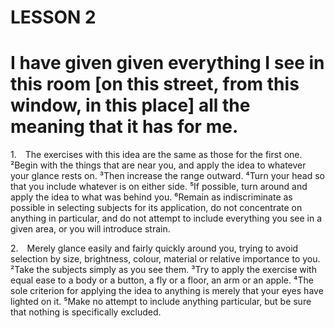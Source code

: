 # LESSON 2

# I have given given everything I see in this room [on this street, from this window, in this place] all the meaning that it has for me.

<a name="w-pi-2-1"></a>1.&emsp;The exercises with this idea are the same as those for the first one. ²Begin with the things that are near you, and apply the idea to whatever your glance rests on. ³Then increase the range outward. ⁴Turn your head so that you include whatever is on either side. ⁵If possible, turn around and apply the idea to what was behind you. ⁶Remain as indiscriminate as possible in selecting subjects for its application, do not concentrate on anything in particular, and do not attempt to include everything you see in a given area, or you will introduce strain.

<a name="w-pi-2-2"></a>2.&emsp;Merely glance easily and fairly quickly around you, trying to avoid selection by size, brightness, colour, material or relative importance to you. ²Take the subjects simply as you see them. ³Try to apply the exercise with equal ease to a body or a button, a fly or a floor, an arm or an apple. ⁴The sole criterion for applying the idea to anything is merely that your eyes have lighted on it. ⁵Make no attempt to include anything particular, but be sure that nothing is specifically excluded.

